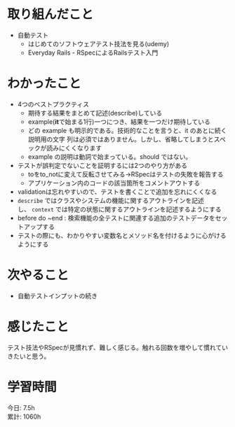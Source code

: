 # 取り組んだこと       
- 自動テスト
  - はじめてのソフトウェアテスト技法を見る(udemy)
  - Everyday Rails - RSpecによるRailsテスト入門
# わかったこと 
- 4つのベストプラクティス
    - 期待する結果をまとめて記述(describe)している
    - example(**it**で始まる1行)一つにつき、結果を一つだけ期待している
    - どの example も明示的である。技術的なことを言うと、it のあとに続く説明用の文字
    列は必須ではありません。しかし、省略してしまうとスペックが読みにくくなります
    - example の説明は動詞で始まっている。should ではない。
- テストが誤判定でないことを証明するには2つのやり方がある
    - toをto_notに変えて反転させてみる→RSpecはテストの失敗を報告する
    - アプリケーション内のコードの該当箇所をコメントアウトする
- validationは忘れやすいので、テストを書くことで追加を忘れにくくなる
- `describe` ではクラスやシステムの機能に関するアウトラインを記述し、 `context` では特定の状態に関するアウトラインを記述するようにする
- before do ~end : 検索機能の全テストに関連する追加のテストデータをセットアップする
- テストの際にも、わかりやすい変数名とメソッド名を付けるように心がけるようにする
# 次やること  
- 自動テストインプットの続き  
# 感じたこと  
テスト技法やRSpecが見慣れず、難しく感じる。触れる回数を増やして慣れていきたいと思う。
# 学習時間 
今日: 7.5h                          
累計: 1060h                    
